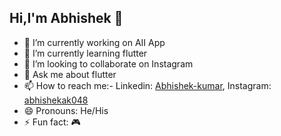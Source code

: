 ## Hi,I'm Abhishek 👋


- 🔭 I’m currently working on AII App
- 🌱 I’m currently learning flutter
- 👯 I’m looking to collaborate on Instagram
- 💬 Ask me about flutter
- 📫 How to reach me:- Linkedin: [Abhishek-kumar](https://www.linkedin.com/in/abhishek-kumar-095828154/), Instagram: [abhishekak048](https://www.instagram.com/abhishekak048/)
- 😄 Pronouns: He/His
- ⚡ Fun fact: 🎮
